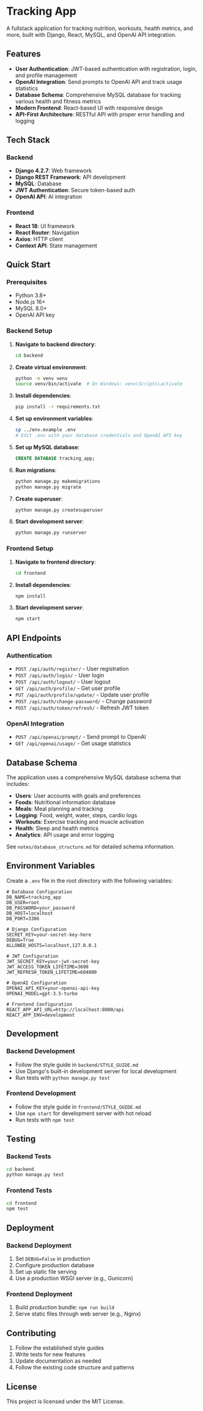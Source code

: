 # Tracking App

A fullstack application for tracking nutrition, workouts, health metrics, and more, built with Django, React, MySQL, and OpenAI API integration.

## Features

- **User Authentication**: JWT-based authentication with registration, login, and profile management
- **OpenAI Integration**: Send prompts to OpenAI API and track usage statistics
- **Database Schema**: Comprehensive MySQL database for tracking various health and fitness metrics
- **Modern Frontend**: React-based UI with responsive design
- **API-First Architecture**: RESTful API with proper error handling and logging

## Tech Stack

### Backend
- **Django 4.2.7**: Web framework
- **Django REST Framework**: API development
- **MySQL**: Database
- **JWT Authentication**: Secure token-based auth
- **OpenAI API**: AI integration

### Frontend
- **React 18**: UI framework
- **React Router**: Navigation
- **Axios**: HTTP client
- **Context API**: State management

## Quick Start

### Prerequisites
- Python 3.8+
- Node.js 16+
- MySQL 8.0+
- OpenAI API key

### Backend Setup

1. **Navigate to backend directory**:
   ```bash
   cd backend
   ```

2. **Create virtual environment**:
   ```bash
   python -m venv venv
   source venv/bin/activate  # On Windows: venv\Scripts\activate
   ```

3. **Install dependencies**:
   ```bash
   pip install -r requirements.txt
   ```

4. **Set up environment variables**:
   ```bash
   cp ../env.example .env
   # Edit .env with your database credentials and OpenAI API key
   ```

5. **Set up MySQL database**:
   ```sql
   CREATE DATABASE tracking_app;
   ```

6. **Run migrations**:
   ```bash
   python manage.py makemigrations
   python manage.py migrate
   ```

7. **Create superuser**:
   ```bash
   python manage.py createsuperuser
   ```

8. **Start development server**:
   ```bash
   python manage.py runserver
   ```

### Frontend Setup

1. **Navigate to frontend directory**:
   ```bash
   cd frontend
   ```

2. **Install dependencies**:
   ```bash
   npm install
   ```

3. **Start development server**:
   ```bash
   npm start
   ```

## API Endpoints

### Authentication
- `POST /api/auth/register/` - User registration
- `POST /api/auth/login/` - User login
- `POST /api/auth/logout/` - User logout
- `GET /api/auth/profile/` - Get user profile
- `PUT /api/auth/profile/update/` - Update user profile
- `POST /api/auth/change-password/` - Change password
- `POST /api/auth/token/refresh/` - Refresh JWT token

### OpenAI Integration
- `POST /api/openai/prompt/` - Send prompt to OpenAI
- `GET /api/openai/usage/` - Get usage statistics

## Database Schema

The application uses a comprehensive MySQL database schema that includes:

- **Users**: User accounts with goals and preferences
- **Foods**: Nutritional information database
- **Meals**: Meal planning and tracking
- **Logging**: Food, weight, water, steps, cardio logs
- **Workouts**: Exercise tracking and muscle activation
- **Health**: Sleep and health metrics
- **Analytics**: API usage and error logging

See `notes/database_structure.md` for detailed schema information.

## Environment Variables

Create a `.env` file in the root directory with the following variables:

```env
# Database Configuration
DB_NAME=tracking_app
DB_USER=root
DB_PASSWORD=your_password
DB_HOST=localhost
DB_PORT=3306

# Django Configuration
SECRET_KEY=your-secret-key-here
DEBUG=True
ALLOWED_HOSTS=localhost,127.0.0.1

# JWT Configuration
JWT_SECRET_KEY=your-jwt-secret-key
JWT_ACCESS_TOKEN_LIFETIME=3600
JWT_REFRESH_TOKEN_LIFETIME=604800

# OpenAI Configuration
OPENAI_API_KEY=your-openai-api-key
OPENAI_MODEL=gpt-3.5-turbo

# Frontend Configuration
REACT_APP_API_URL=http://localhost:8000/api
REACT_APP_ENV=development
```

## Development

### Backend Development
- Follow the style guide in `backend/STYLE_GUIDE.md`
- Use Django's built-in development server for local development
- Run tests with `python manage.py test`

### Frontend Development
- Follow the style guide in `frontend/STYLE_GUIDE.md`
- Use `npm start` for development server with hot reload
- Run tests with `npm test`

## Testing

### Backend Tests
```bash
cd backend
python manage.py test
```

### Frontend Tests
```bash
cd frontend
npm test
```

## Deployment

### Backend Deployment
1. Set `DEBUG=False` in production
2. Configure production database
3. Set up static file serving
4. Use a production WSGI server (e.g., Gunicorn)

### Frontend Deployment
1. Build production bundle: `npm run build`
2. Serve static files through web server (e.g., Nginx)

## Contributing

1. Follow the established style guides
2. Write tests for new features
3. Update documentation as needed
4. Follow the existing code structure and patterns

## License

This project is licensed under the MIT License.
